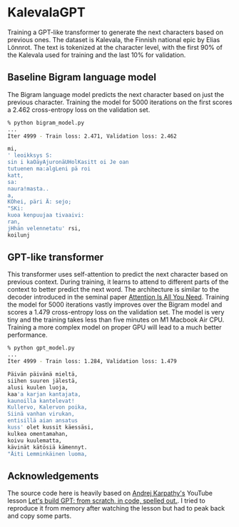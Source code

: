 # KalevalaGPT

Training a GPT-like transformer to generate the next characters based on previous ones. The dataset is Kalevala, the Finnish national epic by Elias Lönnrot. The text is tokenized at the character level, with the first 90% of the Kalevala used for training and the last 10% for validation.

## Baseline Bigram language model

The Bigram language model predicts the next character based on just the previous character. Training the model for 5000 iterations on the first scores a 2.462 cross-entropy loss on the validation set.

```zsh
% python bigram_model.py
...
Iter 4999 - Train loss: 2.471, Validation loss: 2.462

mi,
' leoikksys S:
sin i kaOäyAjuronäUHolKasitt oi Je oan
tutuenen ma:algLeni pä roi
katt,
sa:
naura!masta..
a,
KOhei, päri Ä: sejo;
"SKi:
kuoa kenpuujaa tivaaivi:
ran,
jHhän velennetatu' rsi,
koilunj
```

## GPT-like transformer

This transformer uses self-attention to predict the next character based on previous context. During training, it learns to attend to different parts of the context to better predict the next word. The architecture is similar to the decoder introduced in the seminal paper [Attention Is All You Need](https://proceedings.neurips.cc/paper_files/paper/2017/file/3f5ee243547dee91fbd053c1c4a845aa-Paper.pdf). Training the model for 5000 iterations vastly improves over the Bigram model and scores a 1.479 cross-entropy loss on the validation set. The model is very tiny and the training takes less than five minutes on M1 Macbook Air CPU.  Training a more complex model on proper GPU will lead to a much better performance.

```zsh
% python gpt_model.py
...                                                                                             
Iter 4999 - Train loss: 1.284, Validation loss: 1.479

Päivän päivänä mieltä,
siihen suuren jälestä,
alusi kuulen luoja,
kaa'a karjan kantajata,
kaunoilla kantelevat!
Kullervo, Kalervon poika,
Siinä vanhan virukan,
entisillä aian ansatus
kuss' olet kussit käessäsi,
kulkea omentamahan,
koivu kuulematta,
kävinät kätösiä kämennyt.
"Äiti Lemminkäinen luoma,
```


## Acknowledgements

The source code here is heavily based on [Andrej Karpathy's](https://github.com/karpathy) YouTube lesson [Let's build GPT: from scratch, in code, spelled out.](https://www.youtube.com/watch?v=kCc8FmEb1nY). I tried to reproduce it from memory after watching the lesson but had to peak back and copy some parts.
